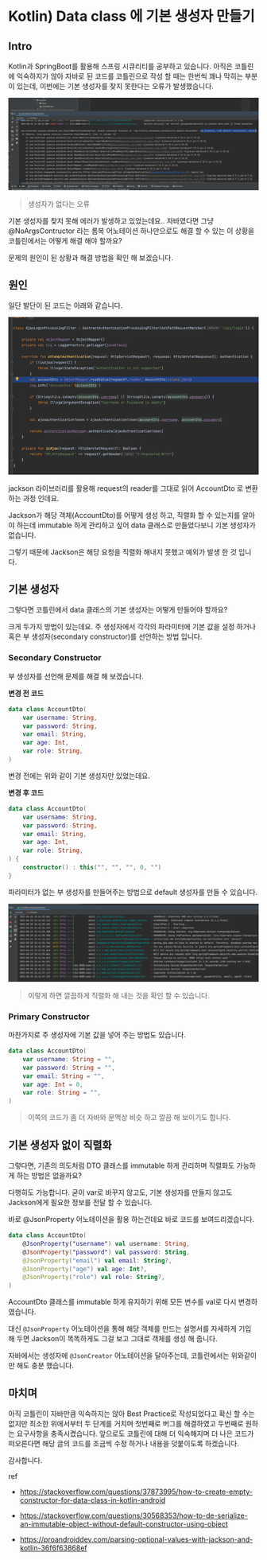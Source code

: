 # Kotlin) Data class 에 기본 생성자 만들기

## Intro

Kotlin과 SpringBoot를 활용해 스프링 시큐리티를 공부하고 있습니다. 아직은 코틀린에 익숙하지가 않아 자바로 된 코드를 코틀린으로 작성 할 때는 한번씩 꽤나 막히는 부분이 있는데, 이번에는 기본 생성자를 찾지 못한다는 오류가 발생했습니다. 

![image-20220525223129078](https://raw.githubusercontent.com/Shane-Park/mdblog/main/backend/kotlin/data-class-default-constructor.assets/image-20220525223129078.png)

> 생성자가 없다는 오류

기본 생성자를 찾지 못해 에러가 발생하고 있었는데요.. 자바였다면 그냥 @NoArgsContructor 라는 롬복 어노테이션 하나만으로도 해결 할 수 있는 이 상황을 코틀린에서는 어떻게 해결 해야 할까요?

문제의 원인이 된 상황과 해결 방법을 확인 해 보겠습니다.

## 원인

일단 발단이 된 코드는 아래와 같습니다.

![image-20220525223259913](https://raw.githubusercontent.com/Shane-Park/mdblog/main/backend/kotlin/data-class-default-constructor.assets/image-20220525223259913.png)

jackson 라이브러리를 활용해 request의 reader를 그대로 읽어 AccountDto 로 변환 하는 과정 인데요.

Jackson가 해당 객체(AccountDto)를 어떻게 생성 하고, 직렬화 할 수 있는지를 알아야 하는데 immutable 하게 관리하고 싶어 data 클래스로 만들었다보니 기본 생성자가 없습니다.

그렇기 때문에 Jackson은 해당 요청을 직렬화 해내지 못했고 예외가 발생 한 것 입니다.

## 기본 생성자

그렇다면 코틀린에서 data 클래스의 기본 생성자는 어떻게 만들어야 할까요?

크게 두가지 방법이 있는데요. 주 생성자에서 각각의 파라미터에 기본 값을 설정 하거나 혹은 부 생성자(secondary constructor)를 선언하는 방법 입니다.

### Secondary Constructor

부 생성자를 선언해 문제를 해결 해 보겠습니다.

**변경 전 코드**

```kotlin
data class AccountDto(
    var username: String,
    var password: String,
    var email: String,
    var age: Int,
    var role: String,
)
```

변경 전에는 위와 같이 기본 생성자만 있었는데요.

**변경 후 코드**

```kotlin
data class AccountDto(
    var username: String,
    var password: String,
    var email: String,
    var age: Int,
    var role: String,
) {
    constructor() : this("", "", "", 0, "")
}
```

파라미터가 없는 부 생성자를 만들어주는 방법으로 default 생성자를 만들 수 있습니다.

![image-20220525224209744](https://raw.githubusercontent.com/Shane-Park/mdblog/main/backend/kotlin/data-class-default-constructor.assets/image-20220525224209744.png)

> 이렇게 하면 깔끔하게 직렬화 해 내는 것을 확인 할 수 있습니다.

### Primary Constructor

마찬가지로 주 생성자에 기본 값을 넣어 주는 방법도 있습니다.

```kotlin
data class AccountDto(
    var username: String = "",
    var password: String = "",
    var email: String = "",
    var age: Int = 0,
    var role: String = "",
)
```

> 이쪽의 코드가 좀 더 자바와 문맥상 비슷 하고 깔끔 해 보이기도 합니다.

## 기본 생성자 없이 직렬화

그렇다면, 기존의 의도처럼 DTO 클래스를 immutable 하게 관리하며 직렬화도 가능하게 하는 방법은 없을까요?

다행히도 가능합니다. 굳이 var로 바꾸지 않고도, 기본 생성자를 만들지 않고도 Jackson에게 필요한 정보를 전달 할 수 있습니다.

바로 @JsonProperty 어노테이션을 활용 하는건데요 바로 코드를 보여드리겠습니다.

```kotlin
data class AccountDto(
    @JsonProperty("username") val username: String,
    @JsonProperty("password") val password: String,
    @JsonProperty("email") val email: String?,
    @JsonProperty("age") val age: Int?,
    @JsonProperty("role") val role: String?,
)
```

AccountDto 클래스를 immutable 하게 유지하기 위해 모든 변수를 val로 다시 변경하였습니다.

대신 `@JsonProperty` 어노테이션을 통해 해당 객체를 만드는 설명서를 자세하게 기입 해 두면 Jackson이 똑똑하게도 그걸 보고 그대로 객체를 생성 해 줍니다.

자바에서는 생성자에 `@JsonCreator` 어노테이션을 달아주는데, 코틀린에서는 위와같이만 해도 충분 했습니다.

## 마치며

아직 코틀린이 자바만큼 익숙하지는 않아 Best Practice로 작성되었다고 확신 할 수는 없지만 최소한 위에서부터 두 단계를 거치며 첫번째로 버그를 해결하였고 두번째로 원하는 요구사항을 충족시켰습니다. 앞으로도 코틀린에 대해 더 익숙해지며 더 나은 코드가 떠오른다면 해당 글의 코드를 조금씩 수정 하거나 내용을 덧붙이도록 하겠습니다.

감사합니다.

ref

- https://stackoverflow.com/questions/37873995/how-to-create-empty-constructor-for-data-class-in-kotlin-android

- https://stackoverflow.com/questions/30568353/how-to-de-serialize-an-immutable-object-without-default-constructor-using-object

- https://proandroiddev.com/parsing-optional-values-with-jackson-and-kotlin-36f6f63868ef